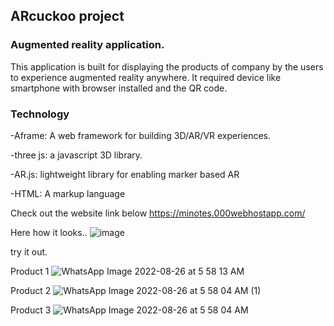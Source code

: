 ## ARcuckoo project
### Augmented reality application.

This application is built for displaying the products of company by the users to experience augmented reality anywhere. It required device like smartphone with browser installed and the QR code. 


### Technology
-Aframe: A web framework for building 3D/AR/VR experiences.

-three js: a javascript 3D library.

-AR.js: lightweight library for enabling marker based AR

-HTML: A markup language


Check out the website link below
https://minotes.000webhostapp.com/

Here how it looks..
![image](https://user-images.githubusercontent.com/62303912/186793620-f2fb4c0d-faec-4cb1-817c-24c142841ce9.png)

try it out. 

Product 1
![WhatsApp Image 2022-08-26 at 5 58 13 AM](https://user-images.githubusercontent.com/62303912/186791751-e6f2b1cb-5a32-4538-8b6d-8027ff921509.jpeg)



Product 2
![WhatsApp Image 2022-08-26 at 5 58 04 AM (1)](https://user-images.githubusercontent.com/62303912/186791756-8629d918-e54d-44d3-b9bd-2ae1e137703d.jpeg)


Product 3
![WhatsApp Image 2022-08-26 at 5 58 04 AM](https://user-images.githubusercontent.com/62303912/186791760-bc1f7a0f-6f55-4baa-87f8-674f0355d16f.jpeg)

